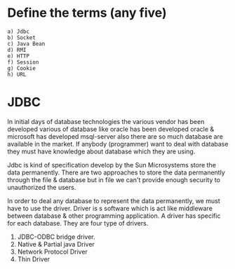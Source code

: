 # Define the terms (any five)
    a) Jdbc
    b) Socket
    c) Java Bean
    d) RMI
    e) HTTP
    f) Session
    g) Cookie
    h) URL
# JDBC
   In initial days of database technologies the various vendor has been developed various of database like oracle has been developed oracle & microsoft has developed msql-server also there are so much database are available in the market.
   If anybody (programmer) want to deal with database they must have knowledge about database which they are using. 
 
   Jdbc is kind of specification develop by the Sun Microsystems store the data permanently. There are two approaches to store the data permanently through the file & database but in file we can't provide enough security to unauthorized the users.
 
   In order to deal any database to represent the data permanently, we must have to use the driver. Driver is s software which is act like middleware between database & other programming application. A driver has specific for each database.
   They are four type of drivers.
   1) JDBC-ODBC bridge driver.
   2) Native & Partial java Driver
   3) Network Protocol Driver 
   4) Thin Driver 


   